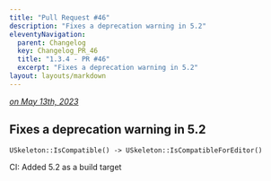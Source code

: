 ```yaml
---
title: "Pull Request #46"
description: "Fixes a deprecation warning in 5.2"
eleventyNavigation:
  parent: Changelog
  key: Changelog_PR_46
  title: "1.3.4 - PR #46"
  excerpt: "Fixes a deprecation warning in 5.2"
layout: layouts/markdown
---
```


*[on May 13th, 2023](https://github.com/combo-graph/combo-graph/pull/46)*

## Fixes a deprecation warning in 5.2

    USkeleton::IsCompatible() -> USkeleton::IsCompatibleForEditor()

CI: Added 5.2 as a build target

